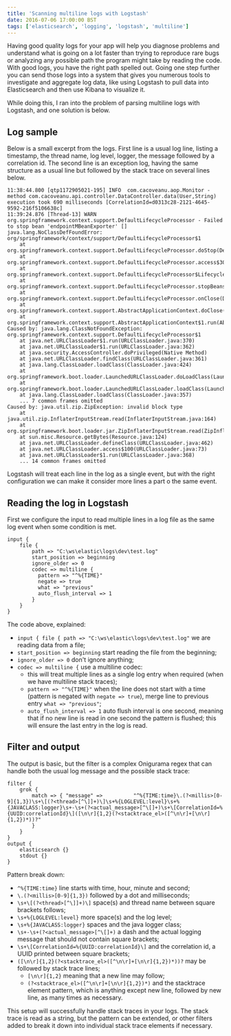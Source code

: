 ```yaml
---
title: 'Scanning multiline logs with Logstash'
date: 2016-07-06 17:00:00 BST
tags: ['elasticsearch', 'logging', 'logstash', 'multiline']
---
```


Having good quality logs for your app will help you diagnose problems and understand what is going on a lot faster than trying to reproduce rare bugs or analyzing any possible path the program might take by reading the code. With good logs, you have the right path spelled out. Going one step further you can send those logs into a system that gives you numerous tools to investigate and aggregate log data, like using Logstash to pull data into Elasticsearch and then use Kibana to visualize it.

While doing this, I ran into the problem of parsing multiline logs with Logstash, and one solution is below.

## Log sample

Below is a small excerpt from the logs. First line is a usual log line, listing a timestamp, the thread name, log level, logger, the message followed by a correlation id. The second line is an exception log, having the same structure as a usual line but followed by the stack trace on several lines below.

```
11:38:44.800 [qtp1172905021-195] INFO  com.cacoveanu.aop.Monitor - method com.cacoveanu.api.controller.DataController.data(User,String) execution took 690 milliseconds [CorrelationId=d0313c28-2121-4645-9592-216f5106638c]
11:39:24.876 [Thread-13] WARN  org.springframework.context.support.DefaultLifecycleProcessor - Failed to stop bean 'endpointMBeanExporter' []
java.lang.NoClassDefFoundError: org/springframework/context/support/DefaultLifecycleProcessor$1
	at org.springframework.context.support.DefaultLifecycleProcessor.doStop(DefaultLifecycleProcessor.java:229)
	at org.springframework.context.support.DefaultLifecycleProcessor.access$300(DefaultLifecycleProcessor.java:51)
	at org.springframework.context.support.DefaultLifecycleProcessor$LifecycleGroup.stop(DefaultLifecycleProcessor.java:363)
	at org.springframework.context.support.DefaultLifecycleProcessor.stopBeans(DefaultLifecycleProcessor.java:202)
	at org.springframework.context.support.DefaultLifecycleProcessor.onClose(DefaultLifecycleProcessor.java:118)
	at org.springframework.context.support.AbstractApplicationContext.doClose(AbstractApplicationContext.java:975)
	at org.springframework.context.support.AbstractApplicationContext$1.run(AbstractApplicationContext.java:901)
Caused by: java.lang.ClassNotFoundException: org.springframework.context.support.DefaultLifecycleProcessor$1
	at java.net.URLClassLoader$1.run(URLClassLoader.java:370)
	at java.net.URLClassLoader$1.run(URLClassLoader.java:362)
	at java.security.AccessController.doPrivileged(Native Method)
	at java.net.URLClassLoader.findClass(URLClassLoader.java:361)
	at java.lang.ClassLoader.loadClass(ClassLoader.java:424)
	at org.springframework.boot.loader.LaunchedURLClassLoader.doLoadClass(LaunchedURLClassLoader.java:178)
	at org.springframework.boot.loader.LaunchedURLClassLoader.loadClass(LaunchedURLClassLoader.java:142)
	at java.lang.ClassLoader.loadClass(ClassLoader.java:357)
	... 7 common frames omitted
Caused by: java.util.zip.ZipException: invalid block type
	at java.util.zip.InflaterInputStream.read(InflaterInputStream.java:164)
	at org.springframework.boot.loader.jar.ZipInflaterInputStream.read(ZipInflaterInputStream.java:52)
	at sun.misc.Resource.getBytes(Resource.java:124)
	at java.net.URLClassLoader.defineClass(URLClassLoader.java:462)
	at java.net.URLClassLoader.access$100(URLClassLoader.java:73)
	at java.net.URLClassLoader$1.run(URLClassLoader.java:368)
	... 14 common frames omitted
```

Logstash will treat each line in the log as a single event, but with the right configuration we can make it consider more lines a part o the same event.

## Reading the log in Logstash

First we configure the input to read multiple lines in a log file as the same log event when some condition is met.

```
input {
    file {
        path => "C:\ws\elastic\logs\dev\test.log"
        start_position => beginning
        ignore_older => 0
        codec => multiline {
          pattern => "^%{TIME}"
          negate => true
          what => "previous"
          auto_flush_interval => 1
        }
    }
}
```

The code above, explained:

- `input { file { path => "C:\ws\elastic\logs\dev\test.log"` we are reading data from a file;
- `start_position => beginning` start reading the file from the beginning;
- `ignore_older => 0` don't ignore anything;
- `codec => multiline {` use a multiline codec:
    - this will treat multiple lines as a single log entry when required (when we have multiline stack traces);
    - `pattern => "^%{TIME}"` when the line does not start with a time (pattern is negated with `negate => true`), merge line to previous entry `what => "previous"`;
    - `auto_flush_interval => 1` auto flush interval is one second, meaning that if no new line is read in one second the pattern is flushed; this will ensure the last entry in the log is read.

## Filter and output

The output is basic, but the filter is a complex Onigurama regex that can handle both the usual log message and the possible stack trace:

```
filter {
    grok {
        match => { "message" =>          "^%{TIME:time}\.(?<millis>[0-9]{1,3})\s+\[(?<thread>[^\]]+)\]\s+%{LOGLEVEL:level}\s+%{JAVACLASS:logger}\s+-\s+(?<actual_message>[^\[]+)\s+\[CorrelationId=%{UUID:correlationId}\]([\n\r]{1,2}(?<stacktrace_el>([^\n\r]+[\n\r]{1,2})*))?"
        }
    }
}
output {
    elasticsearch {}
    stdout {}
}
```

Pattern break down:

- `^%{TIME:time}` line starts with time, hour, minute and second;
- `\.(?<millis>[0-9]{1,3})` followed by a dot and milliseconds;
- `\s+\[(?<thread>[^\]]+)\]` space(s) and thread name between square brackets follows;
- `\s+%{LOGLEVEL:level}` more space(s) and the log level;
- `\s+%{JAVACLASS:logger}` spaces and the java logger class;
- `\s+-\s+(?<actual_message>[^\[]+)` a dash and the actual logging message that should not contain square brackets;
- `\s+\[CorrelationId=%{UUID:correlationId}\]` and the correlation id, a UUID printed between square brackets;
- `([\n\r]{1,2}(?<stacktrace_el>([^\n\r]+[\n\r]{1,2})*))?` may be followed by stack trace lines;
    - `[\n\r]{1,2}` meaning that a new line may follow;
    - `(?<stacktrace_el>([^\n\r]+[\n\r]{1,2})*)` and the stacktrace element pattern, which is anything except new line, followed by new line, as many times as necessary.

This setup will successfully handle stack traces in your logs. The stack trace is read as a string, but the pattern can be extended, or other filters added to break it down into individual stack trace elements if necessary.
